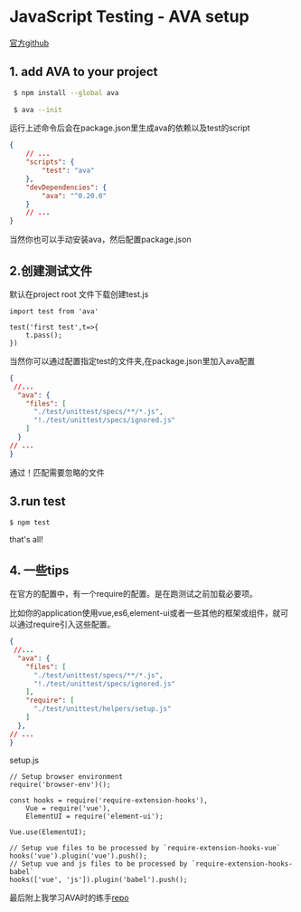 # JavaScript Testing - AVA setup


[官方github](https://github.com/avajs/ava)

## 1. add AVA to your project 

```bash
 $ npm install --global ava
 
 $ ava --init 
```

运行上述命令后会在package.json里生成ava的依赖以及test的script
```json
{
    // ...
	"scripts": {
		"test": "ava"
	},
	"devDependencies": {
		"ava": "^0.20.0"
	}
	// ...
}

```

当然你也可以手动安装ava，然后配置package.json

## 2.创建测试文件

默认在project root 文件下载创建test.js

```ecmascript 6
import test from 'ava'

test('first test',t=>{
    t.pass();
})

```

当然你可以通过配置指定test的文件夹,在package.json里加入ava配置

```json
{
 //...
  "ava": {
    "files": [
      "./test/unittest/specs/**/*.js",
      "!./test/unittest/specs/ignored.js"
    ]
  }
// ...
}
```

通过！匹配需要忽略的文件

## 3.run test

```bash
$ npm test
```

that's all!

## 4. 一些tips

在官方的配置中，有一个require的配置。是在跑测试之前加载必要项。

比如你的application使用vue,es6,element-ui或者一些其他的框架或组件，就可以通过require引入这些配置。

```json
{
 //...
  "ava": {
    "files": [
      "./test/unittest/specs/**/*.js",
      "!./test/unittest/specs/ignored.js"
    ],
    "require": [
      "./test/unittest/helpers/setup.js"
    ]
  },
// ...
}
```

setup.js

```ecmascript 6
// Setup browser environment
require('browser-env')();

const hooks = require('require-extension-hooks'),
    Vue = require('vue'),
    ElementUI = require('element-ui');

Vue.use(ElementUI);

// Setup vue files to be processed by `require-extension-hooks-vue`
hooks('vue').plugin('vue').push();
// Setup vue and js files to be processed by `require-extension-hooks-babel`
hooks(['vue', 'js']).plugin('babel').push();
```

最后附上我学习AVA时的练手[repo](https://github.com/shenjo/Javascript_test_study/tree/master/AVA)




